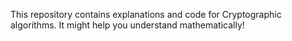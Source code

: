 
This repository contains explanations and code for Cryptographic algorithms. It might help you understand mathematically!
